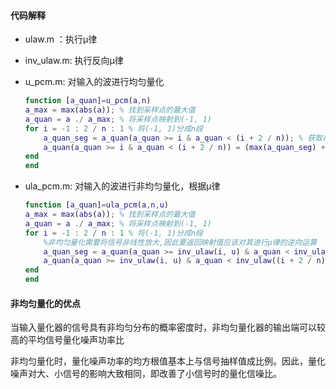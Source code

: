 #### 代码解释

- ulaw.m ：执行μ律

- inv_ulaw.m: 执行反向μ律

- u_pcm.m: 对输入的波进行均匀量化

  ```matlab
  function [a_quan]=u_pcm(a,n)
  a_max = max(abs(a)); % 找到采样点的最大值
  a_quan = a ./ a_max; % 将采样点映射到(-1, 1)
  for i = -1 : 2 / n : 1 % 将(-1, 1)分成n段
      a_quan_seg = a_quan(a_quan >= i & a_quan < (i + 2 / n)); % 获取在(i, i + 2 / n)范围内的采样点 - 其中2/n就是一段的长度
      a_quan(a_quan >= i & a_quan < (i + 2 / n)) = (max(a_quan_seg) + min(a_quan_seg)) / 2; % 取中点采样将这些采样点设为（最大值 + 最小值） / 2
  end
  end
  ```

- ula_pcm.m: 对输入的波进行非均匀量化，根据μ律

  ```matlab
  function [a_quan]=ula_pcm(a,n,u)
  a_max = max(abs(a)); % 找到采样点的最大值
  a_quan = a ./ a_max; % 将采样点映射到(-1, 1)
  for i = -1 : 2 / n : 1 % 将(-1, 1)分成n段
      %非均匀量化需要将信号非线性放大,因此要返回映射值应该对其进行μ律的逆向运算
      a_quan_seg = a_quan(a_quan >= inv_ulaw(i, u) & a_quan < inv_ulaw((i + 2 / n),u)); % 获取在(i, i + 2 / n)范围内的采样点
      a_quan(a_quan >= inv_ulaw(i, u) & a_quan < inv_ulaw((i + 2 / n),u)) = (max(a_quan_seg) + min(a_quan_seg)) / 2; % 将这些采样点设为（最大值 + 最小值） / 2
  end
  end
  ```

  

#### 非均匀量化的优点

当输入量化器的信号具有非均匀分布的概率密度时，非均匀量化器的输出端可以较高的平均信号量化噪声功率比

非均匀量化时，量化噪声功率的均方根值基本上与信号抽样值成比例。因此，量化噪声对大、小信号的影响大致相同，即改善了小信号时的量化信噪比。